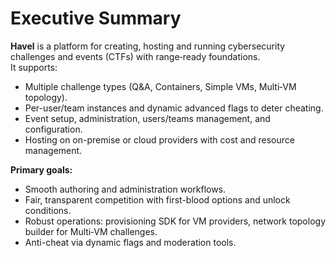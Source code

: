 # Executive Summary

**Havel** is a platform for creating, hosting and running cybersecurity challenges and events (CTFs) with range‑ready foundations.&nbsp;  
It supports:

- Multiple challenge types (Q&amp;A, Containers, Simple VMs, Multi‑VM topology).
- Per-user/team instances and dynamic advanced flags to deter cheating.    
- Event setup, administration, users/teams management, and configuration. 
- Hosting on on-premise or cloud providers with cost and resource management.

**Primary goals:**

- Smooth authoring and administration workflows.
- Fair, transparent competition with first-blood options and unlock conditions.
- Robust operations: provisioning SDK for VM providers, network topology builder for Multi‑VM challenges.
- Anti-cheat via dynamic flags and moderation tools.